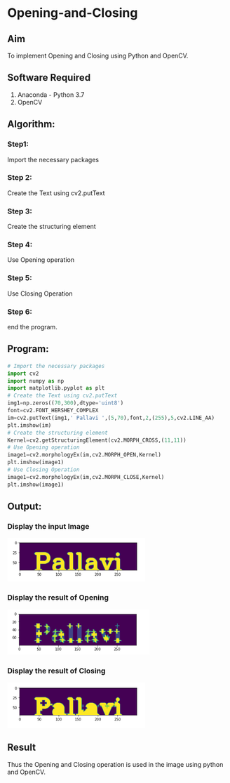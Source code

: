 # Opening-and-Closing

## Aim
To implement Opening and Closing using Python and OpenCV.

## Software Required
1. Anaconda - Python 3.7
2. OpenCV
## Algorithm:
### Step1:
Import the necessary packages

### Step 2:
Create the Text using cv2.putText

### Step 3:
Create the structuring element

### Step 4:
Use Opening operation

### Step 5:
Use Closing Operation

### Step 6:
end the program.
 
## Program:

``` Python
# Import the necessary packages
import cv2
import numpy as np
import matplotlib.pyplot as plt
# Create the Text using cv2.putText
img1=np.zeros((70,300),dtype='uint8')
font=cv2.FONT_HERSHEY_COMPLEX
im=cv2.putText(img1,' Pallavi ',(5,70),font,2,(255),5,cv2.LINE_AA)
plt.imshow(im)
# Create the structuring element
Kernel=cv2.getStructuringElement(cv2.MORPH_CROSS,(11,11))
# Use Opening operation
image1=cv2.morphologyEx(im,cv2.MORPH_OPEN,Kernel)
plt.imshow(image1)
# Use Closing Operation
image1=cv2.morphologyEx(im,cv2.MORPH_CLOSE,Kernel)
plt.imshow(image1)
```
## Output:

### Display the input Image
![output](https://github.com/Pallavi-Raveendranadreddy/Opening-and-Closing/blob/a36578860831aaa648ec5e8dfe2c04dd954c3c8d/11a.PNG)
### Display the result of Opening
![output](11b.png)
### Display the result of Closing
![output](11c.png)
## Result
Thus the Opening and Closing operation is used in the image using python and OpenCV.

